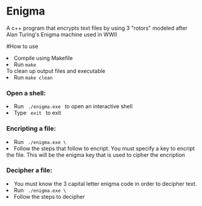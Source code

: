# Enigma
A c++ program that encrypts text files by using 3 "rotors" modeled after Alan Turing's Enigma machine used in WWII

#How to use
<li> Compile using Makefile</li>
<li> Run <code>make</code> </li>
To clean up output files and executable
<li> Run <code>make clean</code></li>

<h3> Open a shell: </h3>
  <li> Run <code> ./enigma.exe </code> to open an interactive shell </li>
  <li> Type <code> exit </code> to exit </li>

<h3> Encripting a file: </h3>
  <li> Run <code> ./enigma.exe \<file to encript\> </code> </li>
  <li> Follow the steps that follow to encript. You must specify a key to encript the file. This will be the enigma key that is used to cipher the encription </li>

<h3> Decipher a file: </h3>
  <li> You must know the 3 capital letter enigma code in order to decipher text.</li>
  <li> Run <code> ./enigma.exe \<file to decipher\> </code> </li>
  <li> Follow the steps to decipher </li>
